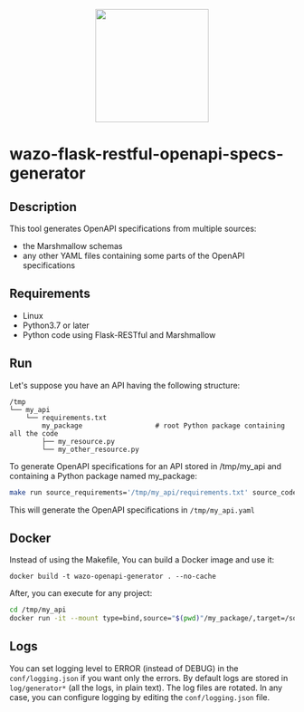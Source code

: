<p align="center"><img src="https://github.com/wazo-platform/wazo-platform.org/raw/master/static/images/logo.png" height="200"></p>

# wazo-flask-restful-openapi-specs-generator

## Description

This tool generates OpenAPI specifications from multiple sources:
- the Marshmallow schemas
- any other YAML files containing some parts of the OpenAPI specifications


## Requirements

* Linux
* Python3.7 or later
* Python code using Flask-RESTful and Marshmallow


## Run

Let's suppose you have an API having the following structure:

    /tmp
    └── my_api                    
        └── requirements.txt                    
            my_package                  # root Python package containing all the code
            ├── my_resource.py                     
            └── my_other_resource.py
  
To generate OpenAPI specifications for an API stored in /tmp/my_api and containing a Python package named my_package:
```bash
make run source_requirements='/tmp/my_api/requirements.txt' source_code='/tmp/my_api' app_name='My API' app_version='0.0.1' openapi_version='2.0' root_package_name='my_package' output='/tmp/my_api.yaml'
```
This will generate the OpenAPI specifications in ```/tmp/my_api.yaml```

## Docker

Instead of using the Makefile, You can build a Docker image and use it:

```
docker build -t wazo-openapi-generator . --no-cache
```


After, you can execute for any project:
```bash
cd /tmp/my_api
docker run -it --mount type=bind,source="$(pwd)"/my_package/,target=/source/code/my_package/,readonly --mount type=bind,source="$(pwd)"/conf/requirements.txt,target=/source/requirements.txt,readonly --mount type=bind,source="$(pwd)"/output,target=/output/ wazo-openapi-generator app_name='My API' app_version='0.0.1' openapi_version='2.0' root_package_name='my_package' output='/output/my_api.yaml'
```


## Logs

You can set logging level to ERROR (instead of DEBUG) in the `conf/logging.json` if you want only the errors.
By default logs are stored in `log/generator*` (all the logs, in plain text).
The log files are rotated.
In any case, you can configure logging by editing the `conf/logging.json` file.
